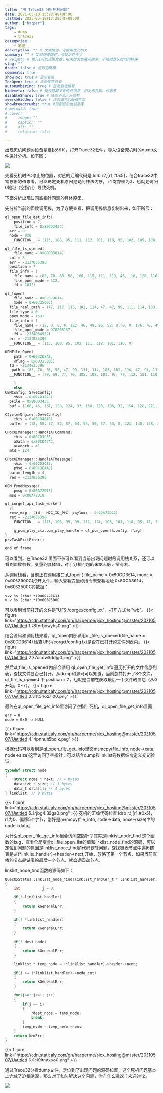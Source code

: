 ```yaml
---
title: "用 Trace32 分析死机问题"
date: 2021-05-10T13:28:48+08:00
lastmod: 2023-03-18T13:28:48+08:00
author: ["hacper"]
tags:
    - dump
    - trace32
categories:
    - 笔记
description: "" # 文章描述，与搜索优化相关
summary: "" # 文章简单描述，会展示在主页
# weight: # 输入1可以顶置文章，用来给文章展示排序，不填就默认按时间排序
slug: ""
draft: false # 是否为草稿
comments: true
showToc: true # 显示目录
TocOpen: true # 自动展开目录
autonumbering: true # 目录自动编号
hidemeta: false # 是否隐藏文章的元信息，如发布日期、作者等
disableShare: true # 底部不显示分享栏
searchHidden: false # 该页面可以被搜索到
showbreadcrumbs: true #顶部显示当前路径
# mermaid: true
# cover:
#     image: ""
#     caption: ""
#     alt: ""
#     relative: false

---
```


出现死机问题的设备是展锐8910，打开Trace32软件，导入设备死机时的dump文件进行分析。如下图：

![](https://cdn.staticaly.com/gh/hacperme/picx_hosting@master/20210507/Untitled.6pc338h1s6c0.png)

先看死机时PC停止的位置，对应的汇编代码是 ldrb r2,[r1,#0x5]，结合trace32中寄存器的值来看，可以确定死机原因是访问非法内存， r1 寄存器为0，也就是访问0地址（空指针）导致死机。



下面分析出现访问空指针问题的具体原因。

先分析当前的函数调用栈，为了方便查看，把调用栈信息复制出来，如下所示：

```c
ql_open_file_get_info(
    position = ?,
    file_info = 0x80CD343C)
  err = 0
  node = 0x0
  __FUNCTION__ = (113, 108, 95, 111, 112, 101, 110, 95, 102, 105, 108, 101, 95, 103, 101, 116, 95, 1

ql_file_is_opened(
    file_name = 0x80CD3614)
  cnt = 8
  err = -2134035396
  position = 7
  file_info = (
    file_name = (85, 70, 83, 58, 106, 115, 111, 110, 46, 116, 120, 116, 0, 79, 189, 128, 12, 0, 0, 0
    file_open_mode = 522,
    fd = 1033)

ql_fopen(
    file_name = 0x80CD3614,
    mode = 0x6032500C)
  file_real_path = (47, 117, 115, 101, 114, 47, 47, 99, 111, 114, 103, 101, 116, 47, 99, 111, 110, 1
  file_type = 0
  open_mode = 1537
  file_info = (
    file_name = (12, 0, 0, 0, 122, 46, 49, 96, 52, 0, 0, 0, 176, 70, 49, 96, 16, 0, 0, 0, 80, 53, 20
    file_open_mode = 970205137,
    fd = -2134034952)
  err = -2134035396
  __FUNCTION__ = (113, 108, 95, 102, 111, 112, 101, 110, 0)

OEMFile_Open(
    path = 0x6032D8A8,
    oflag = 0x6032500C)
  fd = -2134035396
  _path = (85, 70, 83, 58, 47, 99, 111, 114, 103, 101, 116, 47, 99, 111, 110, 102, 105, 103, 46, 116
  __FUNCTION__ = (79, 69, 77, 70, 105, 108, 101, 95, 79, 112, 101, 110, 0)

    }
    else
CEMConfig::SaveConfig(
    this = 0x80CD4578)
  pFile = 0x80CD343C
  buf = (168, 46, 167, 128, 224, 33, 158, 128, 196, 32, 154, 128, 221, 214, 33, 96, 4, 0, 0, 0, 248,

CSystemEngine::SaveConfig(
    this = 0x80CD48A8)
  buffer = (52, 50, 57, 52, 57, 54, 55, 50, 57, 53, 0, 128, 140, 148, 220, 128, 68, 122, 220, 128, 1

CPocUIManager::HandleATCommand(
    this = 0x80CD3C50,
    aData = 0x80CD42AC,
    aLength = 4)
  mtd = 124

CPocUIManager::HandleATMessage(
    this = 0x80CD3C50,
    pMsg = 0x80C3EAA8)
  param_length = 4
  res = -2134035396

OEM_PendMessage(
    pmsg = 0x80A72D18)
  msg = 0x80A72D18

ql_corget_api_task_worker(
  ?)
  recv_msg = (id = MSG_ID_POC, payload = 0x80A72D18)
  ret = -2134035396
  __FUNCTION__ = (113, 108, 95, 99, 111, 114, 103, 101, 116, 95, 97, 112, 105, 95, 116, 97, 115, 107

    g_pcm_play_ctx.pcm_play_handle = ql_pcm_open(&config, flag);
}
prvTaskExitError()

end of frame
```

可以看到，在Trace32 里面不仅可以看到当前出现问题时的调用栈关系，还可以看到函数参数，变量的具体值，对于分析问题的来龙去脉非常有利。

从调用栈看，当前正在调用接口ql_fopen( file_name = 0x80CD3614, mode = 0x6032500C)打开文件，输入查看变量的指令来查看地址 0x80CD3614，0x6032500C的数据：

```
v.v %s (char *)0x80CD3614
v.v %s (char *)0x6032500C
```

可以看到当前打开的文件是"UFS:/corget/config.txt"，打开方式为 "wb"。
{{< figure link="https://cdn.staticaly.com/gh/hacperme/picx_hosting@master/20210507/Untitled 1.78fnrbowyhs0.png" >}}

结合源码和调用栈来看，ql_fopen内部调用ql_file_is_opened(file_name = 0x80CD3614) 检查UFS:/corget/config.txt是否在已打开的文件列表内。
{{< figure link="https://cdn.staticaly.com/gh/hacperme/picx_hosting@master/20210507/Untitled 2.37ocqw9ddjg0.png" >}}

然后ql_file_is_opened 内部会调用 ql_open_file_get_info 遍历打开的文件信息列表，查找文件是否已打开，从dump和源码可以知道，当前总共打开了8个文件，ql_file_is_opened 中 position = 7，也就是当前在获取最后一个文件的信息（从0开始，0~7）。
{{< figure link="https://cdn.staticaly.com/gh/hacperme/picx_hosting@master/20210507/Untitled 3.5l1t54o27l00.png" >}}

最终在ql_open_file_get_info里访问了空指针死机，ql_open_file_get_info里面

```
err = 0
node = 0x0 -> NULL
```
{{< figure link="https://cdn.staticaly.com/gh/hacperme/picx_hosting@master/20210507/Untitled 4.14pnhuh5bcik.png" >}}

根据代码可以看到是ql_open_file_get_info里面memcpy(file_info, node→data, node→size)这里访问了空指针，可以结合dump和linklist的数据结构定义交叉验证: 

```c
typedef struct node
{
	struct node * next; // 4 bytes
    datasize_t size; // 1 bytes
    data_t data[1]; // 4 bytes
} linklist; // 9 bytes
```

{{< figure link="https://cdn.staticaly.com/gh/hacperme/picx_hosting@master/20210507/Untitled 5.2rjbg4i36ga0.png" >}}
死机的汇编代码位置 ldrb r2,[r1,#0x5]，r1为0，偏移5个字节，刚好是memcpy(file_info, node→data, node→size)中的node→data。

为什么ql_open_file_get_info里会访问空指针？其实是linklist_node_find 这个函数的bug，查看全局变量ql_file_open_list的值和linklist_node_find的源码，可以定位到问题的原因是linklist_node_find的代码逻辑问题，查找链表节点中遍历链表是从(*linklist_handler)->header->next;开始，忽略了第一个节点，如果当前查找的节点是链表的最后一个节点，就会返回空节点。

linklist_node_find函数的源码如下：

```c
QuecOSStatus linklist_node_find(linklist_handler_t * linklist_handler, uint32_t i, linklist * * dest_node)
{
	int 		 j = 0;

    if(! linklist_handler)
    {
		return kGeneralErr;
    }

    if(! *linklist_handler)
    {
   	    return kGeneralErr;
    }

	if(! dest_node)
	{
		return kGeneralErr;
	}

    linklist * temp_node = (*linklist_handler)->header->next;

    if(i >= (*linklist_handler)->node_cnt)
    {
   		return kGeneralErr;
    }

    for(j=0; j<=i; j++)
    {
        if(j == i)
        {
            *dest_node = temp_node;
            break;
        }
        temp_node = temp_node->next;
    }
	return kNoErr;
}
```

{{< figure link="https://cdn.staticaly.com/gh/hacperme/picx_hosting@master/20210507/Untitled 6.6ei9ltmtxpo0.png" >}}

通过Trace32分析dump文件，定位到了出现问题的源码位置，这个死机问题基本上完成了追根溯源，那么对于如何解决这个问题，你有什么建议？欢迎讨论。

![](https://cdn.staticaly.com/gh/hacperme/picx_hosting@master/20210507/qrcode_for_gh_b1444a13ac67_258.4g56jp6fs4y0.jpg)